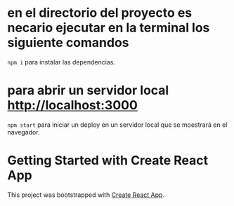 # en el directorio del proyecto es necario ejecutar en la terminal los siguiente comandos
 `npm i` para instalar las dependencias. 

 # para abrir un servidor local [http://localhost:3000](http://localhost:3000)
 `npm start`  para iniciar un deploy en un servidor local que se moestrará en el navegador. 

# Getting Started with Create React App

This project was bootstrapped with [Create React App](https://github.com/facebook/create-react-app).

